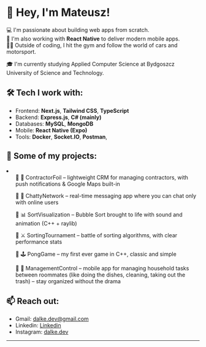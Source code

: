 # 👋 Hey, I'm Mateusz!

💻 I'm passionate about building web apps from scratch.  
📱 I'm also working with **React Native** to deliver modern mobile apps.  
🏋️‍♂️ Outside of coding, I hit the gym and follow the world of cars and motorsport.

🎓 I'm currently studying Applied Computer Science at Bydgoszcz University of Science and Technology.

## 🛠️ Tech I work with:
- Frontend: **Next.js**, **Tailwind CSS**, **TypeScript**
- Backend: **Express.js**, **C# (mainly)**
- Databases: **MySQL**, **MongoDB**
- Mobile: **React Native (Expo)**
- Tools: **Docker**, **Socket.IO**, **Postman**, 

## 📂 Some of my projects:
<li>
<ul>🔹 🧾 ContractorFoil – lightweight CRM for managing contractors, with push notifications & Google Maps built-in</ul>
<ul>🔹 💬 ChattyNetwork – real-time messaging app where you can chat only with online users</ul>
<ul>🔹 📊 SortVisualization – Bubble Sort brought to life with sound and animation (C++ + raylib)</ul>
<ul>🔹 ⚔️ SortingTournament – battle of sorting algorithms, with clear performance stats</ul>
<ul>🔹 🕹️ PongGame – my first ever game in C++, classic and simple </ul>
<ul>🔹 🧼 ManagementControl – mobile app for managing household tasks between roommates (like doing the dishes, cleaning, taking out the trash) – stay organized without the drama</ul>
</li>

## 📫 Reach out:
- Gmail: dalke.dev@gmail.com
- Linkedin: [Linkedin](https://www.linkedin.com/in/mateusz-dalke-12b56a2a8/)
- Instagram: [dalke.dev](https://www.instagram.com/dalke.dev/)

---
